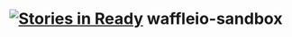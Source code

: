 [![Stories in Ready](https://badge.waffle.io/chesleybrown/waffleio-sandbox.png?label=ready&title=Ready)](https://waffle.io/chesleybrown/waffleio-sandbox)
waffleio-sandbox
================
